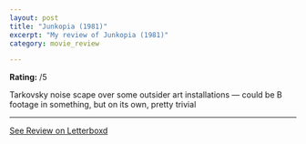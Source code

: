 ```yaml
---
layout: post
title: "Junkopia (1981)"
excerpt: "My review of Junkopia (1981)"
category: movie_review

---
```


**Rating:** /5

Tarkovsky noise scape over some outsider art installations — could be B footage in something, but on its own, pretty trivial

<hr>

[See Review on Letterboxd](https://boxd.it/4k14L5)

